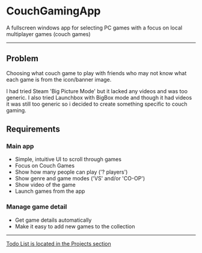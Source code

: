 # CouchGamingApp
A fullscreen windows app for selecting PC games with a focus on local multiplayer games (couch games)

----------

## Problem
Choosing what couch game to play with friends who may not know what each game is from the icon/banner image.

I had tried Steam 'Big Picture Mode' but it lacked any videos and was too generic. I also tried Launchbox with BigBox mode and though it had videos it was still too generic so i decided to create something specific to couch gaming.

## Requirements

### Main app
- Simple, intuitive UI to scroll through games
- Focus on Couch Games
- Show how many people can play ('? players')
- Show genre and game modes ('VS' and/or 'CO-OP')
- Show video of the game
- Launch games from the app

### Manage game detail
- Get game details automatically
- Make it easy to add new games to the collection
----------

[Todo List is located in the Projects section](https://github.com/scycer/CouchGamingApp/projects/1)

